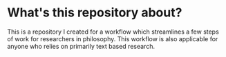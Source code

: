 # What's this repository about?
This is a repository I created for a workflow which streamlines a few steps of work for researchers in philosophy. This workflow is also applicable for anyone who relies on primarily text based research.


